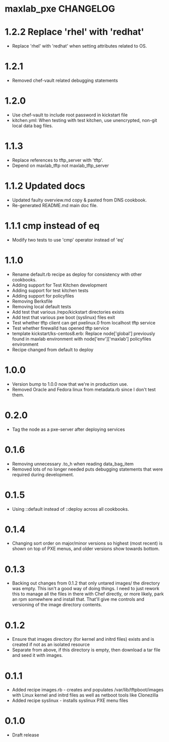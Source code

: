 # maxlab_pxe CHANGELOG

# 1.2.2 Replace 'rhel' with 'redhat'

* Replace 'rhel' with 'redhat' when setting attributes related to OS.

# 1.2.1

* Removed chef-vault related debugging statements

# 1.2.0

* Use chef-vault to include root password in kickstart file
* kitchen.yml: When testing with test kitchen, use unencrypted, non-git local data bag files.

# 1.1.3

* Replace references to tftp_server with 'tftp'.
* Depend on maxlab_tftp not maxlab_tftp_server

# 1.1.2 Updated docs

* Updated faulty overview.md copy & pasted from DNS cookbook.
* Re-generated README.md main doc file.

# 1.1.1 cmp instead of eq

* Modify two tests to use 'cmp' operator instead of 'eq'

# 1.1.0

* Rename default.rb recipe as deploy for consistency with other cookbooks.
* Adding support for Test Kitchen development
* Adding support for test kitchen tests
* Adding support for policyfiles
* Removing Berksfile
* Removing local default tests
* Add test that various /repo/kickstart directories exists
* Add test that various pxe boot (syslinux) files exit
* Test whether tftp client can get pxelinux.0 from localhost tftp service
* Test whether firewalld has opened tftp service
* template kickstart/ks-centos8.erb: Replace node['global'] previously found in maxlab environment with node['env']['maxlab'] policyfiles environment
* Recipe changed from default to deploy


# 1.0.0

* Version bump to 1.0.0 now that we're in production use.
* Removed Oracle and Fedora linux from metadata.rb since I don't test them.

# 0.2.0

* Tag the node as a pxe-server after deploying services

# 0.1.6

* Removing unnecessary .to_h when reading data_bag_item
* Removed lots of no longer needed puts debugging statements that were required during development.

# 0.1.5

* Using ::default instead of ::deploy across all cookbooks.

# 0.1.4

* Changing sort order on major/minor versions so highest (most recent) is shown on top of PXE menus, and older versions show towards bottom.

# 0.1.3

* Backing out changes from 0.1.2 that only untared images/ the directory was empty. This isn't a good way of doing things. I need to just rework this to manage all the files in there with Chef directly, or more likely, park an rpm somewhere and install that.  That'll give me controls and versioning of the image directory contents.

# 0.1.2

* Ensure that images directory (for kernel and initrd files) exists and is created if not as an isolated resource
* Separate from above, if this directory is empty, then download a tar file and seed it with images.

# 0.1.1

* Added recipe images.rb - creates and populates /var/lib/tftpboot/images with Linux kernel and initrd files as well as netboot tools like Clonezilla
* Added recipe syslinux - installs syslinux PXE menu files

# 0.1.0

* Draft release

